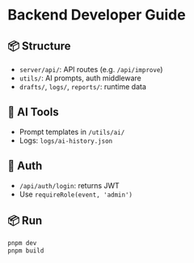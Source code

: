 
# Backend Developer Guide

## 📦 Structure
- `server/api/`: API routes (e.g. `/api/improve`)
- `utils/`: AI prompts, auth middleware
- `drafts/`, `logs/`, `reports/`: runtime data

## 🧠 AI Tools
- Prompt templates in `/utils/ai/`
- Logs: `logs/ai-history.json`

## 🔐 Auth
- `/api/auth/login`: returns JWT
- Use `requireRole(event, 'admin')`

## 📦 Run

```bash
pnpm dev
pnpm build
```
